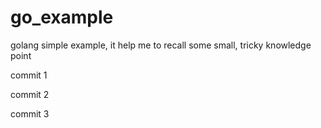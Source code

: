 # go_example
golang simple example, it help me to recall some small, tricky knowledge point

commit 1

commit 2

commit 3
